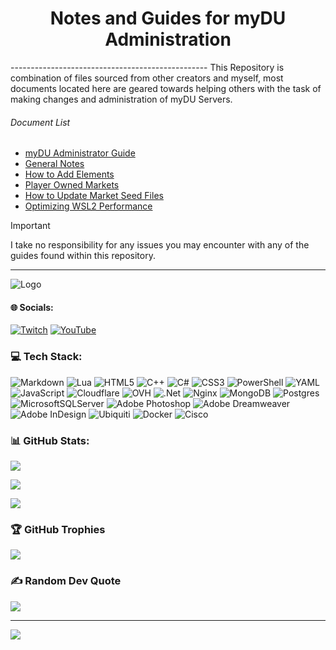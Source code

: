 <h1 align="center">
   Notes and Guides for myDU Administration
</h1>
-------------------------------------------------
This Repository is combination of files sourced from other creators and myself, most documents located here are geared towards helping others with the task of making changes and administration of myDU Servers.

###### Document List

- [myDU Administrator Guide](https://github.com/majestic44/myDU-Notes/blob/main/MyDU%20Server%20Administrator%20Guide.md)
- [General Notes](https://github.com/majestic44/myDU-Notes/blob/main/General%20Notes.md)
- [How to Add Elements](https://github.com/majestic44/myDU-Notes/blob/main/How%20do%20I%20add%20elements%20to%20Dual%20Universe.md)
- [Player Owned Markets](https://github.com/majestic44/myDU-Notes/blob/main/Player%20Owned%20Custom%20Market.md)
- [How to Update Market Seed Files](https://github.com/majestic44/myDU-Notes/blob/main/How%20to%20Update%20Market.md)
- [Optimizing WSL2 Performance](https://github.com/majestic44/myDU-Notes/blob/main/WSL2/Optimizing%20WSL2%20Performance.md)

> [!IMPORTANT]
> I take no responsibility for any issues you may encounter with any of the guides found within this repository.

-------------------------------------------------
![Logo](https://i.imgur.com/TTnnJHR.png)
#### 🌐 Socials:

[![Twitch](https://img.shields.io/badge/Twitch-%239146FF.svg?logo=Twitch&logoColor=white)](https://twitch.tv/majestic44) [![YouTube](https://img.shields.io/badge/YouTube-%23FF0000.svg?logo=YouTube&logoColor=white)](https://youtube.com/@UCgXtZ5qd0nWGrkXa33Qy0FA)

### 💻 Tech Stack:

![Markdown](https://img.shields.io/badge/markdown-%23000000.svg?style=for-the-badge&logo=markdown&logoColor=white) ![Lua](https://img.shields.io/badge/lua-%232C2D72.svg?style=for-the-badge&logo=lua&logoColor=white) ![HTML5](https://img.shields.io/badge/html5-%23E34F26.svg?style=for-the-badge&logo=html5&logoColor=white) ![C++](https://img.shields.io/badge/c++-%2300599C.svg?style=for-the-badge&logo=c%2B%2B&logoColor=white) ![C#](https://img.shields.io/badge/c%23-%23239120.svg?style=for-the-badge&logo=csharp&logoColor=white) ![CSS3](https://img.shields.io/badge/css3-%231572B6.svg?style=for-the-badge&logo=css3&logoColor=white) ![PowerShell](https://img.shields.io/badge/PowerShell-%235391FE.svg?style=for-the-badge&logo=powershell&logoColor=white) ![YAML](https://img.shields.io/badge/yaml-%23ffffff.svg?style=for-the-badge&logo=yaml&logoColor=151515) ![JavaScript](https://img.shields.io/badge/javascript-%23323330.svg?style=for-the-badge&logo=javascript&logoColor=%23F7DF1E) ![Cloudflare](https://img.shields.io/badge/Cloudflare-F38020?style=for-the-badge&logo=Cloudflare&logoColor=white) ![OVH](https://img.shields.io/badge/ovh-%23123F6D.svg?style=for-the-badge&logo=ovh&logoColor=#123F6D) ![.Net](https://img.shields.io/badge/.NET-5C2D91?style=for-the-badge&logo=.net&logoColor=white) ![Nginx](https://img.shields.io/badge/nginx-%23009639.svg?style=for-the-badge&logo=nginx&logoColor=white) ![MongoDB](https://img.shields.io/badge/MongoDB-%234ea94b.svg?style=for-the-badge&logo=mongodb&logoColor=white) ![Postgres](https://img.shields.io/badge/postgres-%23316192.svg?style=for-the-badge&logo=postgresql&logoColor=white) ![MicrosoftSQLServer](https://img.shields.io/badge/Microsoft%20SQL%20Server-CC2927?style=for-the-badge&logo=microsoft%20sql%20server&logoColor=white) ![Adobe Photoshop](https://img.shields.io/badge/adobe%20photoshop-%2331A8FF.svg?style=for-the-badge&logo=adobe%20photoshop&logoColor=white) ![Adobe Dreamweaver](https://img.shields.io/badge/Adobe%20Dreamweaver-FF61F6.svg?style=for-the-badge&logo=Adobe%20Dreamweaver&logoColor=white) ![Adobe InDesign](https://img.shields.io/badge/Adobe%20InDesign-49021F?style=for-the-badge&logo=adobeindesign&logoColor=FF3366) ![Ubiquiti](https://img.shields.io/badge/ubiquiti-%230559C9.svg?style=for-the-badge&logo=ubiquiti&logoColor=white) ![Docker](https://img.shields.io/badge/docker-%230db7ed.svg?style=for-the-badge&logo=docker&logoColor=white) ![Cisco](https://img.shields.io/badge/cisco-%23049fd9.svg?style=for-the-badge&logo=cisco&logoColor=black)

### 📊 GitHub Stats:

![](https://github-readme-stats.vercel.app/api?username=majestic44&theme=dark&hide_border=false&include_all_commits=true&count_private=true)<br/>

![](https://github-readme-streak-stats.herokuapp.com/?user=majestic44&theme=dark&hide_border=false)<br/>

![](https://github-readme-stats.vercel.app/api/top-langs/?username=majestic44&theme=dark&hide_border=false&include_all_commits=true&count_private=true&layout=compact)

### 🏆 GitHub Trophies

![](https://github-profile-trophy.vercel.app/?username=majestic44&theme=dark&no-frame=false&no-bg=true&margin-w=4)

### ✍️ Random Dev Quote

![](https://quotes-github-readme.vercel.app/api?type=horizontal&theme=radical)

---

[![](https://visitcount.itsvg.in/api?id=majestic44&icon=0&color=0)](https://visitcount.itsvg.in)
